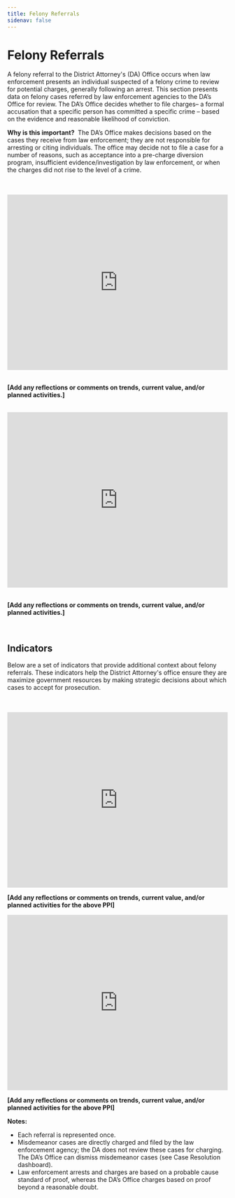 ```yaml
---
title: Felony Referrals
sidenav: false
---
```

# Felony Referrals

A felony referral to the District Attorney's (DA) Office occurs when law enforcement presents an individual suspected of a felony crime to review for potential charges, generally following an arrest. This section presents data on felony cases referred by law enforcement agencies to the DA’s Office for review. The DA’s Office decides whether to file charges– a formal accusation that a specific person has committed a specific crime – based on the evidence and reasonable likelihood of conviction. 

**Why is this important?**  The DA’s Office makes decisions based on the cases they receive from law enforcement; they are not responsible for arresting or citing individuals. The office may decide not to file a case for a number of reasons, such as acceptance into a pre-charge diversion program, insufficient evidence/investigation by law enforcement, or when the charges did not rise to the level of a crime.

<br>

<br>

<iframe title="Number of Felony Cases Filed and Number of Cases Declined" aria-label="Interactive area chart" id="datawrapper-chart-rLIyW" src="https://datawrapper.dwcdn.net/rLIyW/" scrolling="no" frameborder="0" style="width: 0; min-width: 100% !important; border: none;" height="400"></iframe><script type="text/javascript">!function(){"use strict";window.addEventListener("message",(function(e){if(void 0!==e.data["datawrapper-height"]){var t=document.querySelectorAll("iframe");for(var a in e.data["datawrapper-height"])for(var r=0;r<t.length;r++){if(t[r].contentWindow===e.source)t[r].style.height=e.data["datawrapper-height"][a]+"px"}}}))}();
</script><br>

<br>

**\[Add any reflections or comments on trends, current value, and/or planned activities.]**

<br>

<iframe title="Percent of Felony Referrals Declined (No Filed)" aria-label="Interactive line chart" id="datawrapper-chart-a1cCM" src="https://datawrapper.dwcdn.net/a1cCM/" scrolling="no" frameborder="0" style="width: 0; min-width: 100% !important; border: none;" height="400"></iframe><script type="text/javascript">!function(){"use strict";window.addEventListener("message",(function(e){if(void 0!==e.data["datawrapper-height"]){var t=document.querySelectorAll("iframe");for(var a in e.data["datawrapper-height"])for(var r=0;r<t.length;r++){if(t[r].contentWindow===e.source)t[r].style.height=e.data["datawrapper-height"][a]+"px"}}}))}();
</script> <br>

<br>

**\[Add any reflections or comments on trends, current value, and/or planned activities.]**

<br>

## Indicators

Below are a set of indicators that provide additional context about felony referrals. These indicators help the District Attorney's office ensure they are maximize government resources by making strategic decisions about which cases to accept for prosecution.  <br>

<br>

<br>

<iframe title="PPI 2.1 Ability to Identify Dismissible Cases at Filing" aria-label="Interactive line chart" id="datawrapper-chart-NPdDQ" src="https://datawrapper.dwcdn.net/NPdDQ/" scrolling="no" frameborder="0" style="width: 0; min-width: 100% !important; border: none;" height="400"></iframe><script type="text/javascript">!function(){"use strict";window.addEventListener("message",(function(e){if(void 0!==e.data["datawrapper-height"]){var t=document.querySelectorAll("iframe");for(var a in e.data["datawrapper-height"])for(var r=0;r<t.length;r++){if(t[r].contentWindow===e.source)t[r].style.height=e.data["datawrapper-height"][a]+"px"}}}))}();
</script>

**\[Add any reflections or comments on trends, current value, and/or planned activities for the above PPI]**

<iframe title="Avoiding Unnecessary Felony Charges at Filing" aria-label="Interactive line chart" id="datawrapper-chart-BDOPU" src="https://datawrapper.dwcdn.net/BDOPU/" scrolling="no" frameborder="0" style="width: 0; min-width: 100% !important; border: none;" height="400"></iframe><script type="text/javascript">!function(){"use strict";window.addEventListener("message",(function(e){if(void 0!==e.data["datawrapper-height"]){var t=document.querySelectorAll("iframe");for(var a in e.data["datawrapper-height"])for(var r=0;r<t.length;r++){if(t[r].contentWindow===e.source)t[r].style.height=e.data["datawrapper-height"][a]+"px"}}}))}();
</script>

**\[Add any reflections or comments on trends, current value, and/or planned activities for the above PPI]**

**Notes:**

* Each referral is represented once. 
* Misdemeanor cases are directly charged and filed by the law enforcement agency; the DA does not review these cases for charging. The DA’s Office can dismiss misdemeanor cases (see Case Resolution dashboard). 
* Law enforcement arrests and charges are based on a probable cause standard of proof, whereas the DA’s Office charges based on proof beyond a reasonable doubt.
